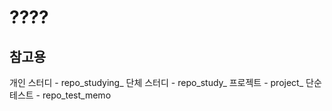<h1>????</h1>

<h2>참고용</h2>
<div>
  개인 스터디 - repo_studying_
  단체 스터디 - repo_study_
  프로젝트 - project_
  단순 테스트 - repo_test_memo
</div>



